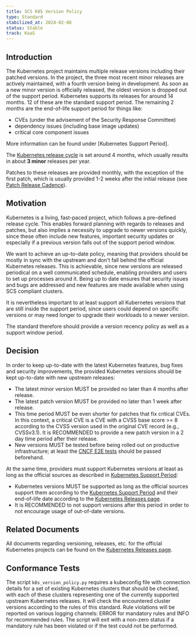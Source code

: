 ```yaml
---
title: SCS K8S Version Policy
type: Standard
stabilized_at: 2024-02-08
status: Stable
track: KaaS
---
```


## Introduction

The Kubernetes project maintains multiple release versions including their patched versions.
In the project, the three most recent minor releases are actively maintained, with a fourth
version being in development. As soon as a new minor version is officially released,
the oldest version is dropped out of the support period.
Kubernetes supports its releases for around 14 months. 12 of these are the standard
support period. The remaining 2 months are the end-of-life support period for things like:

- CVEs (under the advisement of the Security Response Committee)
- dependency issues (including base image updates)
- critical core component issues

More information can be found under [Kubernetes Support Period].

The [Kubernetes release cycle][k8s-release-cycle] is set around 4 months, which
usually results in about **3 minor** releases per year.

Patches to these releases are provided monthly, with the exception of the first patch,
which is usually provided 1-2 weeks after the initial release (see [Patch Release
Cadence][k8s-release-cadence]).

## Motivation

Kubernetes is a living, fast-paced project, which follows a pre-defined release cycle.
This enables forward planning with regards to releases and patches, but also implies a
necessity to upgrade to newer versions quickly, since these often include new features,
important security updates or especially if a previous version falls out of the support
period window.

We want to achieve an up-to-date policy, meaning that providers should be mostly in
sync with the upstream and don't fall behind the official Kubernetes releases.
This is achievable, since new versions are released periodical on a well communicated
schedule, enabling providers and users to set up processes around it.
Being up to date ensures that security issues and bugs are addressed and new features
are made available when using SCS compliant clusters.

It is nevertheless important to at least support all Kubernetes versions that are still
inside the support period, since users could depend on specific versions or may need
longer to upgrade their workloads to a newer version.

The standard therefore should provide a version recency policy as well as a support
window period.

## Decision

In order to keep up-to-date with the latest Kubernetes features, bug fixes and security improvements,
the provided Kubernetes versions should be kept up-to-date with new upstream releases:

- The latest minor version MUST be provided no later than 4 months after release.
- The latest patch version MUST be provided no later than 1 week after release.
- This time period MUST be even shorter for patches that fix critical CVEs.
  In this context, a critical CVE is a CVE with a CVSS base score >= 8 according
  to the CVSS version used in the original CVE record (e.g., CVSSv3.1).
  It is RECOMMENDED to provide a new patch version in a 2 day time period after their release.
- New versions MUST be tested before being rolled out on productive infrastructure;
  at least the [CNCF E2E tests][cncf-conformance] should be passed beforehand.

At the same time, providers must support Kubernetes versions at least as long as the
official sources as described in [Kubernetes Support Period][k8s-support-period]:

- Kubernetes versions MUST be supported as long as the official sources support them
  according to the [Kubernetes Support Period][k8s-support-period] and their end-of-life
  date according to the [Kubernetes Releases page][k8s-releases].
- It is RECOMMENDED to not support versions after this period in order to not encourage
  usage of out-of-date versions.

## Related Documents

All documents regarding versioning, releases, etc. for the official Kubernetes projects can
be found on the [Kubernetes Releases page][k8s-releases].

## Conformance Tests

The script `k8s_version_policy.py` requires a kubeconfig file with connection details for
a set of existing Kubernetes clusters that should be checked, with each of these clusters
representing one of the currently supported upstream Kubernetes releases.
It will check the encountered cluster versions according to the rules of this standard.
Rule violations will be reported on various logging channels: ERROR for mandatory rules
and INFO for recommended rules.
The script will exit with a non-zero status if a mandatory rule has been violated or if
the test could not be performed.

[k8s-releases]: https://kubernetes.io/releases/
[k8s-release-cycle]: https://kubernetes.io/releases/release/#the-release-cycle
[k8s-release-cadence]: https://kubernetes.io/releases/patch-releases/#cadence
[k8s-support-period]: https://kubernetes.io/releases/patch-releases/#support-period
[cncf-conformance]: https://github.com/cncf/k8s-conformance
